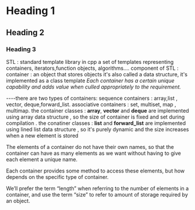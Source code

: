 # Heading 1
## Heading 2
### Heading 3


STL : standard template library in cpp
a set of templates representing containers, iterators,function objects, algorithms....
component of STL :
container : an object that stores objects it's also called a data structure, it's implemented as a class template 
*Each container has a certain unique capability and adds value when culled appropriately to the requirement.*

----there are two types of containers:
    sequence  containers : array,list , vector, deque,forward_list.
    associative containers : set, multiset, map , multimap.
the container classes : **array**, **vector** and **deque**  are implemented using array data structure , so the size of container is fixed and set during compilation .
the conatiner classes : **list** and **forward_list** are implemented using lined list data structure , so it's purely dynamic and the size increases when a new element is stored 



The elements of a container do not have their own names, so that the container can have as many elements as we want without having to give each element a unique name.

Each container provides some method to access these elements, but how depends on the specific type of container.


We’ll prefer the term “length” when referring to the number of elements in a container, and use the term “size” to refer to amount of storage required by an object.